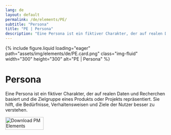 ```yaml
---
lang: de
layout: default
permalink: /de/elements/PE/
subtitle: "Persona"
title: "PE | Persona"
description: "Eine Persona ist ein fiktiver Charakter, der auf realen Daten und Recherchen basiert und die Zielgruppe eines Produkts oder Projekts repräsentiert. Sie hilft, die Bedürfnisse, Verhaltensweisen und Ziele der Nutzer besser zu verstehen."
---
```


{% include figure.liquid loading="eager" path="assets/img/elements/de/PE.card.png" class="img-fluid" width="300" height="300" alt="PE | Persona" %}

# Persona

Eine Persona ist ein fiktiver Charakter, der auf realen Daten und Recherchen basiert und die Zielgruppe eines Produkts oder Projekts repräsentiert. Sie hilft, die Bedürfnisse, Verhaltensweisen und Ziele der Nutzer besser zu verstehen.

<a href="https://apps.apple.com/app/apple-store/id6738084498?pt=127441684&ct=website&mt=8">
  <img src="{{ "assets/img/en/appstore.png" | relative_url }}" width="120" height="40" alt="Download PM Elements">
</a>
